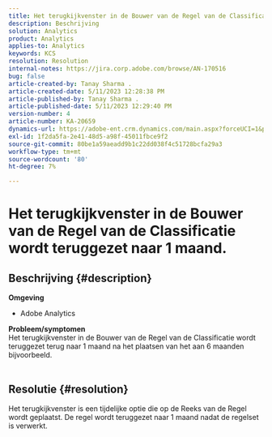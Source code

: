 ```yaml
---
title: Het terugkijkvenster in de Bouwer van de Regel van de Classificatie wordt teruggezet naar 1 maand.
description: Beschrijving
solution: Analytics
product: Analytics
applies-to: Analytics
keywords: KCS
resolution: Resolution
internal-notes: https://jira.corp.adobe.com/browse/AN-170516
bug: false
article-created-by: Tanay Sharma .
article-created-date: 5/11/2023 12:28:38 PM
article-published-by: Tanay Sharma .
article-published-date: 5/11/2023 12:29:40 PM
version-number: 4
article-number: KA-20659
dynamics-url: https://adobe-ent.crm.dynamics.com/main.aspx?forceUCI=1&pagetype=entityrecord&etn=knowledgearticle&id=37b76156-f7ef-ed11-8849-6045bd006079
exl-id: 1f2da5fa-2e41-48d5-a98f-45011fbce9f2
source-git-commit: 80be1a59aeadd9b1c22dd038f4c51728bcfa29a3
workflow-type: tm+mt
source-wordcount: '80'
ht-degree: 7%

---
```


# Het terugkijkvenster in de Bouwer van de Regel van de Classificatie wordt teruggezet naar 1 maand.

## Beschrijving {#description}

<b>Omgeving</b>
- Adobe Analytics

<b>Probleem/symptomen</b><br>Het terugkijkvenster in de Bouwer van de Regel van de Classificatie wordt teruggezet terug naar 1 maand na het plaatsen van het aan 6 maanden bijvoorbeeld.
<br> 

## Resolutie {#resolution}


Het terugkijkvenster is een tijdelijke optie die op de Reeks van de Regel wordt geplaatst. De regel wordt teruggezet naar 1 maand nadat de regelset is verwerkt.
